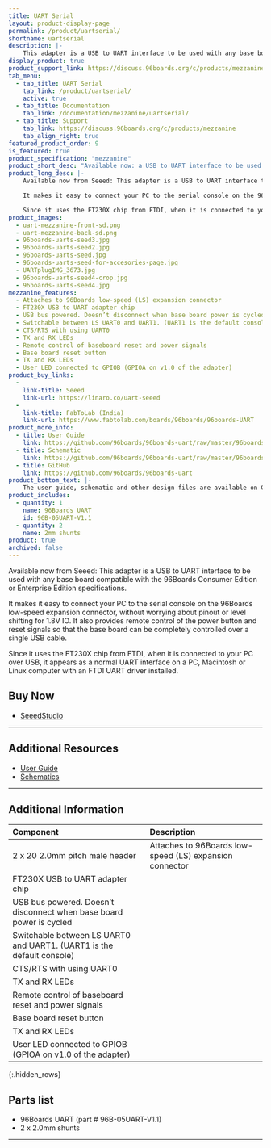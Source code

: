 ```yaml
---
title: UART Serial
layout: product-display-page
permalink: /product/uartserial/
shortname: uartserial
description: |-
    This adapter is a USB to UART interface to be used with any base board compatible with the 96Boards Consumer Edition or Enterprise Edition specifications.
display_product: true
product_support_link: https://discuss.96boards.org/c/products/mezzanine
tab_menu:
  - tab_title: UART Serial
    tab_link: /product/uartserial/
    active: true
  - tab_title: Documentation
    tab_link: /documentation/mezzanine/uartserial/
  - tab_title: Support
    tab_link: https://discuss.96boards.org/c/products/mezzanine
    tab_align_right: true
featured_product_order: 9
is_featured: true
product_specification: "mezzanine"
product_short_desc: "Available now: a USB to UART interface to be used with any 96Boards Consumer or Enterprise Edition board."
product_long_desc: |-
    Available now from Seeed: This adapter is a USB to UART interface to be used with any base board compatible with the 96Boards Consumer Edition or Enterprise Edition specifications.

    It makes it easy to connect your PC to the serial console on the 96Boards low-speed expansion connector, without worrying about pinout or level shifting for 1.8V IO. It also provides remote control of the power button and reset signals so that the base board can be completely controlled over a single USB cable.

    Since it uses the FT230X chip from FTDI, when it is connected to your PC over USB, it appears as a normal UART interface on a PC, Macintosh or Linux computer with an FTDI UART driver installed.
product_images:
  - uart-mezzanine-front-sd.png
  - uart-mezzanine-back-sd.png
  - 96boards-uarts-seed3.jpg
  - 96boards-uarts-seed2.jpg
  - 96boards-uarts-seed.jpg
  - 96boards-uarts-seed-for-accesories-page.jpg
  - UARTplugIMG_3673.jpg
  - 96boards-uarts-seed4-crop.jpg
  - 96boards-uarts-seed4.jpg
mezzanine_features:
  - Attaches to 96Boards low-speed (LS) expansion connector
  - FT230X USB to UART adapter chip
  - USB bus powered. Doesn’t disconnect when base board power is cycled
  - Switchable between LS UART0 and UART1. (UART1 is the default console)
  - CTS/RTS with using UART0
  - TX and RX LEDs
  - Remote control of baseboard reset and power signals
  - Base board reset button
  - TX and RX LEDs
  - User LED connected to GPIOB (GPIOA on v1.0 of the adapter)
product_buy_links:
  -
    link-title: Seeed
    link-url: https://linaro.co/uart-seeed
  -
    link-title: FabToLab (India)
    link-url: https://www.fabtolab.com/boards/96boards/96boards-UART
product_more_info:
  - title: User Guide
    link: https://github.com/96boards/96boards-uart/raw/master/96boards-uart-userguide.pdf
  - title: Schematic
    link: https://github.com/96boards/96boards-uart/raw/master/96boards-uart.pdf
  - title: GitHub
    link: https://github.com/96boards/96boards-uart
product_bottom_text: |-
    The user guide, schematic and other design files are available on GitHub. The UART adapter board is Open Hardware designed using KiCad and all of the design files will be provided under a BSD license. Information on accessing the design files is included in the user guide.
product_includes:
  - quantity: 1
    name: 96Boards UART
    id: 96B-05UART-V1.1
  - quantity: 2
    name: 2mm shunts
product: true
archived: false
---
```

Available now from Seeed: This adapter is a USB to UART interface to be used with any base board compatible with the 96Boards Consumer Edition or Enterprise Edition specifications.

It makes it easy to connect your PC to the serial console on the 96Boards low-speed expansion connector, without worrying about pinout or level shifting for 1.8V IO. It also provides remote control of the power button and reset signals so that the base board can be completely controlled over a single USB cable.

Since it uses the FT230X chip from FTDI, when it is connected to your PC over USB, it appears as a normal UART interface on a PC, Macintosh or Linux computer with an FTDI UART driver installed.

## Buy Now

- [SeeedStudio](http://linaro.co/uart-seeed)

***

## Additional Resources

- [User Guide](https://github.com/96boards/96boards-uart/raw/master/96boards-uart-userguide.pdf)
- [Schematics](https://github.com/96boards/96boards-uart/raw/master/96boards-uart.pdf)

***

## Additional Information

|   Component                                                            |   Description                                                                                    |
|:-----------------------------------------------------------------------|:-------------------------------------------------------------------------------------------------|
|  2 x 20 2.0mm pitch male header                                        |   Attaches to 96Boards low-speed (LS) expansion connector                                        |
|  FT230X USB to UART adapter chip                                       |                                                                                                  |
|  USB bus powered. Doesn’t disconnect when base board power is cycled   |                                                                                                  |
|  Switchable between LS UART0 and UART1. (UART1 is the default console) |                                                                                                  |
|  CTS/RTS with using UART0                                              |                                                                                                  |
|  TX and RX LEDs                                                        |                                                                                                  |
|  Remote control of baseboard reset and power signals                   |                                                                                                  |        
|  Base board reset button                                               |                                                                                                  |        
|  TX and RX LEDs                                                        |                                                                                                  |        
|  User LED connected to GPIOB (GPIOA on v1.0 of the adapter)            |                                                                                                  |        
{:.hidden_rows}

## Parts list

- 96Boards UART (part # 96B-05UART-V1.1)
- 2 x 2.0mm shunts

***

